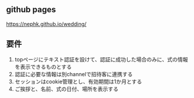 ## github pages
https://nephk.github.io/wedding/

## 要件
1. topページにテキスト認証を設けて、認証に成功した場合のみに、式の情報を表示できるものとする
2. 認証に必要な情報は別channelで招待客に連携する
3. セッションはcookie管理とし、有効期間は1か月とする
4. ご挨拶と、名前、式の日付、場所を表示する
